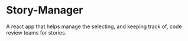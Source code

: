 # Story-Manager
A react app that helps manage the selecting, and keeping track of, code review teams for stories.
